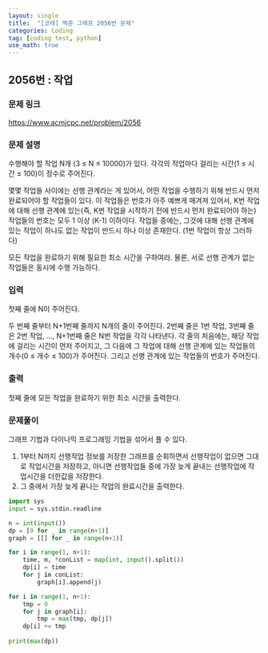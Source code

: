 ```yaml
---
layout: single
title:  "[코테] 백준 그래프 2056번 문제"
categories: Coding
tag: [coding test, python]
use_math: true
---
```


## 2056번 : 작업
### 문제 링크
<https://www.acmicpc.net/problem/2056>

### 문제 설명
수행해야 할 작업 N개 (3 ≤ N ≤ 10000)가 있다. 각각의 작업마다 걸리는 시간(1 ≤ 시간 ≤ 100)이 정수로 주어진다.

몇몇 작업들 사이에는 선행 관계라는 게 있어서, 어떤 작업을 수행하기 위해 반드시 먼저 완료되어야 할 작업들이 있다. 이 작업들은 번호가 아주 예쁘게 매겨져 있어서, K번 작업에 대해 선행 관계에 있는(즉, K번 작업을 시작하기 전에 반드시 먼저 완료되어야 하는) 작업들의 번호는 모두 1 이상 (K-1) 이하이다. 작업들 중에는, 그것에 대해 선행 관계에 있는 작업이 하나도 없는 작업이 반드시 하나 이상 존재한다. (1번 작업이 항상 그러하다)

모든 작업을 완료하기 위해 필요한 최소 시간을 구하여라. 물론, 서로 선행 관계가 없는 작업들은 동시에 수행 가능하다.

### 입력
첫째 줄에 N이 주어진다.

두 번째 줄부터 N+1번째 줄까지 N개의 줄이 주어진다. 2번째 줄은 1번 작업, 3번째 줄은 2번 작업, ..., N+1번째 줄은 N번 작업을 각각 나타낸다. 각 줄의 처음에는, 해당 작업에 걸리는 시간이 먼저 주어지고, 그 다음에 그 작업에 대해 선행 관계에 있는 작업들의 개수(0 ≤ 개수 ≤ 100)가 주어진다. 그리고 선행 관계에 있는 작업들의 번호가 주어진다.

### 출력
첫째 줄에 모든 작업을 완료하기 위한 최소 시간을 출력한다.

### 문제풀이
그래프 기법과 다이나믹 프로그래밍 기법을 섞어서 풀 수 있다.

1. 1부터 N까지 선행작업 정보를 저장한 그래프를 순회하면서 선행작업이 없으면 그대로 작업시간을 저장하고, 아니면 선행작업들 중에 가장 늦게 끝내는 선행작업에 작업시간을 더한값을 저장한다.
2. 그 중에서 가장 늦게 끝나는 작업의 완료시간을 출력한다.


```python
import sys
input = sys.stdin.readline

n = int(input())
dp = [0 for _ in range(n+1)]
graph = [[] for _ in range(n+1)]

for i in range(1, n+1):
    time, m, *conList = map(int, input().split())
    dp[i] = time
    for j in conList:
        graph[i].append(j)

for i in range(1, n+1):
    tmp = 0
    for j in graph[i]:
        tmp = max(tmp, dp[j])
    dp[i] += tmp
    
print(max(dp))
```
